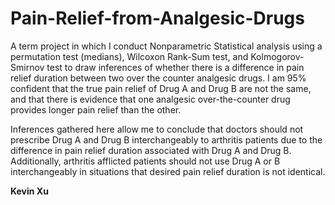 # Pain-Relief-from-Analgesic-Drugs
A term project in which I conduct Nonparametric Statistical analysis using a permutation test (medians), Wilcoxon Rank-Sum test, and Kolmogorov-Smirnov test to draw inferences of whether there is a difference in pain relief duration between two over the counter analgesic drugs.
I am 95% confident that the true pain relief of Drug A and Drug B are not the same, and that there is evidence that one analgesic over-the-counter drug provides longer pain relief than the other.

Inferences gathered here allow me to conclude that doctors should not prescribe Drug A and Drug B interchangeably to arthritis patients due to the difference in pain relief duration associated with Drug A and Drug B. Additionally, arthritis afflicted patients should not use Drug A or B interchangeably in situations that desired pain relief duration is not identical.

**Kevin Xu**
